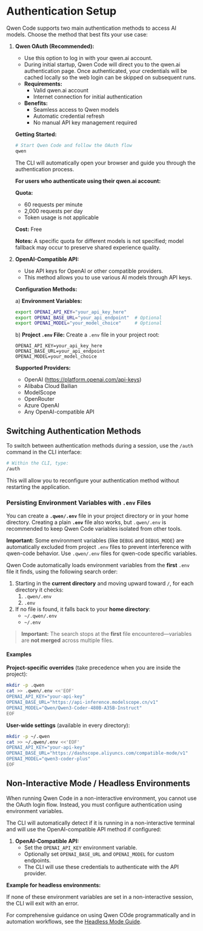# Authentication Setup

Qwen Code supports two main authentication methods to access AI models. Choose the method that best fits your use case:

1.  **Qwen OAuth (Recommended):**
    - Use this option to log in with your qwen.ai account.
    - During initial startup, Qwen Code will direct you to the qwen.ai authentication page. Once authenticated, your credentials will be cached locally so the web login can be skipped on subsequent runs.
    - **Requirements:**
      - Valid qwen.ai account
      - Internet connection for initial authentication
    - **Benefits:**
      - Seamless access to Qwen models
      - Automatic credential refresh
      - No manual API key management required

    **Getting Started:**

    ```bash
    # Start Qwen Code and follow the OAuth flow
    qwen
    ```

    The CLI will automatically open your browser and guide you through the authentication process.

    **For users who authenticate using their qwen.ai account:**

    **Quota:**
    - 60 requests per minute
    - 2,000 requests per day
    - Token usage is not applicable

    **Cost:** Free

    **Notes:** A specific quota for different models is not specified; model fallback may occur to preserve shared experience quality.

2.  **<a id="openai-api"></a>OpenAI-Compatible API:**
    - Use API keys for OpenAI or other compatible providers.
    - This method allows you to use various AI models through API keys.

    **Configuration Methods:**

    a) **Environment Variables:**

    ```bash
    export OPENAI_API_KEY="your_api_key_here"
    export OPENAI_BASE_URL="your_api_endpoint"  # Optional
    export OPENAI_MODEL="your_model_choice"     # Optional
    ```

    b) **Project `.env` File:**
    Create a `.env` file in your project root:

    ```env
    OPENAI_API_KEY=your_api_key_here
    OPENAI_BASE_URL=your_api_endpoint
    OPENAI_MODEL=your_model_choice
    ```

    **Supported Providers:**
    - OpenAI (https://platform.openai.com/api-keys)
    - Alibaba Cloud Bailian
    - ModelScope
    - OpenRouter
    - Azure OpenAI
    - Any OpenAI-compatible API

## Switching Authentication Methods

To switch between authentication methods during a session, use the `/auth` command in the CLI interface:

```bash
# Within the CLI, type:
/auth
```

This will allow you to reconfigure your authentication method without restarting the application.

### Persisting Environment Variables with `.env` Files

You can create a **`.qwen/.env`** file in your project directory or in your home directory. Creating a plain **`.env`** file also works, but `.qwen/.env` is recommended to keep Qwen Code variables isolated from other tools.

**Important:** Some environment variables (like `DEBUG` and `DEBUG_MODE`) are automatically excluded from project `.env` files to prevent interference with qwen-code behavior. Use `.qwen/.env` files for qwen-code specific variables.

Qwen Code automatically loads environment variables from the **first** `.env` file it finds, using the following search order:

1. Starting in the **current directory** and moving upward toward `/`, for each directory it checks:
   1. `.qwen/.env`
   2. `.env`
2. If no file is found, it falls back to your **home directory**:
   - `~/.qwen/.env`
   - `~/.env`

> **Important:** The search stops at the **first** file encountered—variables are **not merged** across multiple files.

#### Examples

**Project-specific overrides** (take precedence when you are inside the project):

```bash
mkdir -p .qwen
cat >> .qwen/.env <<'EOF'
OPENAI_API_KEY="your-api-key"
OPENAI_BASE_URL="https://api-inference.modelscope.cn/v1"
OPENAI_MODEL="Qwen/Qwen3-Coder-480B-A35B-Instruct"
EOF
```

**User-wide settings** (available in every directory):

```bash
mkdir -p ~/.qwen
cat >> ~/.qwen/.env <<'EOF'
OPENAI_API_KEY="your-api-key"
OPENAI_BASE_URL="https://dashscope.aliyuncs.com/compatible-mode/v1"
OPENAI_MODEL="qwen3-coder-plus"
EOF
```

## Non-Interactive Mode / Headless Environments

When running Qwen Code in a non-interactive environment, you cannot use the OAuth login flow.
Instead, you must configure authentication using environment variables.

The CLI will automatically detect if it is running in a non-interactive terminal and will use the
OpenAI-compatible API method if configured:

1.  **OpenAI-Compatible API:**
    - Set the `OPENAI_API_KEY` environment variable.
    - Optionally set `OPENAI_BASE_URL` and `OPENAI_MODEL` for custom endpoints.
    - The CLI will use these credentials to authenticate with the API provider.

**Example for headless environments:**

If none of these environment variables are set in a non-interactive session, the CLI will exit with an error.

For comprehensive guidance on using Qwen COde programmatically and in
automation workflows, see the [Headless Mode Guide](../headless.md).

